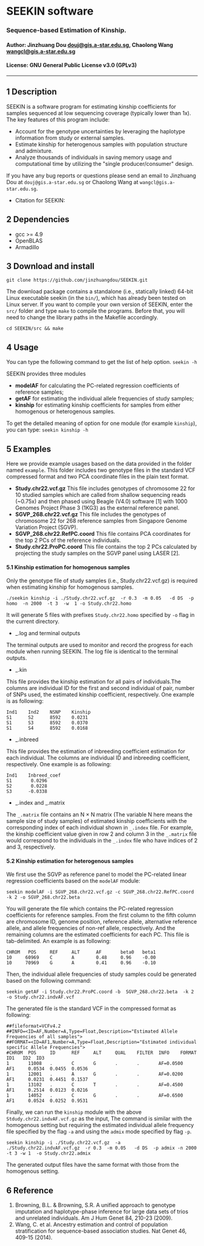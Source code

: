 # SEEKIN software

### Sequence-based Estimation of Kinship.

#### Author: Jinzhuang Dou  <douj@gis.a-star.edu.sg>, Chaolong Wang <wangcl@gis.a-star.edu.sg>

#### License: GNU General Public License v3.0 (GPLv3)
---

## 1 Description

SEEKIN is a software program for estimating kinship coefficients for samples sequenced at low sequencing coverage (typically lower than 1x). The key features of this program include:   								
* Account for the genotype uncertainties by leveraging the haplotype information from study or external samples.  
* Estimate kinship for heterogenous samples with population structure and admixture.    
* Analyze thousands of individuals in saving memory usage and computational time by utilizing the "single producer/consumer" design. 

If you have any bug reports or questions please send an email to Jinzhuang Dou at `douj@gis.a-star.edu.sg` or Chaolong Wang at `wangcl@gis.a-star.edu.sg`.  

* Citation for SEEKIN:  


## 2 Dependencies
* gcc >= 4.9
* OpenBLAS
* Armadillo

## 3 Download and install

`git clone https://github.com/jinzhuangdou/SEEKIN.git` 

The download package contains a standalone (i.e., statically linked) 64-bit Linux executable seekin (in the `bin/`), which has already been tested on Linux server. If you want to compile your own version of SEEKIN, enter the `src/` folder and type `make` to compile the programs. Before that, you will need to change the library paths in the Makefile accordingly.

`cd SEEKIN/src && make`

## 4 Usage 
You can type the following command to get the list of help option.
`seekin -h`  

SEEKIN provides three modules 

* **modelAF** for calculating the PC-related regression coefficients of reference samples;
* **getAF** for estimating the individual allele frequencies of study samples; 
* **kinship** for estimating kinship coefficients for samples from either homogenous or heterogenous samples.  

To get the detailed meaning of option for one module (for example `kinship`), you can type: `seekin kinship -h`  

## 5 Examples

Here we provide example usages based on the data provided in the folder named `example`. This folder includes two genotype files in the standard VCF compressed format and two PCA coordinate files in the plain text format. 

* **Study.chr22.vcf.gz**   This file includes genotypes of chromosome 22 for 10 studied samples which are called from shallow sequencing reads (~0.75x) and then phased using Beagle (V4.0) software [1] with 1000 Genomes Project Phase 3 (1KG3) as the external reference panel. 
* **SGVP_268.chr22.vcf.gz**   This file includes the genotypes of chromosome 22 for 268 reference samples from Singapore Genome Variation Project (SGVP). 
* **SGVP_268.chr22.RefPC.coord**   This file contains PCA coordinates for the top 2 PCs of the reference individuals.
* **Study.chr22.ProPC.coord**   This file contains the top 2 PCs calculated by projecting the study samples on the SGVP panel using LASER [2]. 

  
#### 5.1 Kinship estimation for homogenous samples

Only the genotype file of study samples (i.e., Study.chr22.vcf.gz) is required when estimating kinship for homogenous samples.   

  ```./seekin kinship -i ./Study.chr22.vcf.gz  -r 0.3  -m 0.05   -d DS  -p homo  -n 2000  -t 3  -w  1 -o Study.chr22.homo``` 
  
It will generate 5 files with prefixes `Study.chr22.homo` specified by `-o` flag in the current directory. 

*  _.log and terminal outputs 

The terminal outputs are used to monitor and record the progress for each module when running SEEKIN. The log file is identical to the terminal outputs. 

*  _.kin 

This file provides the kinship estimation for all pairs of individuals.The columns are individual ID for the first and second individual of pair, number of SNPs used, the estimated kinship coefficient, respectively. One example is as following: 

  ```
  Ind1    Ind2    NSNP    Kinship      
  S1      S2      8592    0.0231     
  S1      S3      8592    0.0370        
  S1      S4      8592    0.0168      
  ```
  
*  _.inbreed 

This file provides the estimation of inbreeding coefficient estimation for each individual. The columns are individual ID and inbreeding coefficient, respectively. One example is as following:
  ```
  Ind1    Inbreed_coef
  S1       0.0296
  S2       0.0228
  S3      -0.0338
  ```
  
*  _.index and _.matrix 

The `_.matrix` file contains an N × N matrix (The variable N here means the sample size of study samples) of estimated kinship coefficients with the corresponding index of each individual shown in `_.index` file.  For example, the kinship coefficient value given in row 2 and column 3 in the `_.matrix` file would correspond to the individuals in the `_.index` file who have indices of 2 and 3, respectively.

#### 5.2 Kinship estimation for heterogenous samples

We first use the SGVP as reference panel to model the PC-related linear regression coefficients based on the ```modelAF``` module:

  ```seekin modelAF -i SGVP_268.chr22.vcf.gz -c SGVP_268.chr22.RefPC.coord -k 2 -o SGVP_268.chr22.beta```
  
You will generate the file which contains the PC-related regression coefficients for reference samples. From the first column to the fifth column are chromosome ID, genome position, reference allele, alternative reference allele, and allele frequencies of non-ref allele, respectively. And the remaining columns are the estimated coefficients for each PC. This file is tab-delimited. An example is as following: 

  ```
  CHROM   POS     REF     ALT      AF       beta0   beta1   
  10     60969    C       A        0.48     0.96    -0.00    
  10     70969    G       A        0.41     0.96    -0.10    
  ```

Then, the individual allele frequencies of study samples could be generated based on the following command:

  ```
  seekin getAF -i Study.chr22.ProPC.coord -b  SGVP_268.chr22.beta  -k 2  -o Study.chr22.indvAF.vcf
  ```

The generated file is the standard VCF in the compressed format as following: 

  ```
  ##fileformat=VCFv4.2
  ##INFO=<ID=AF,Number=A,Type=Float,Description="Estimated Allele Frequencies of all samples">
  ##FORMAT=<ID=AF1,Number=A,Type=Float,Description="Estimated individual specific Allele Frequencies">
  #CHROM  POS     ID      REF     ALT     QUAL    FILTER  INFO    FORMAT  ID1   ID2  ID3
  1       11008   .       C       G       .       .       AF=0.0500       AF1     0.0534  0.0455  0.0536
  1       12001   .       A       G       .       .       AF=0.0200       AF1     0.0231  0.4451  0.1537
  1       13102   .       C       T       .       .       AF=0.4500       AF1     0.2514  0.0123  0.0216
  1       14052   .       C       G       .       .       AF=0.6500       AF1     0.0524  0.0252  0.9531
  ```

Finally, we can run the `kinship` module with the above `Stdudy.chr22.indvAF.vcf.gz` as the input, The command is similar with the homogenous setting but requiring the estimated individual allele frequency file specified by the flag `-a` and using the `admix` mode specified by flag `-p`.

  ```
  seekin kinship -i ./Study.chr22.vcf.gz  -a  ./Study.chr22.indvAF.vcf.gz  -r 0.3  -m 0.05   -d DS  -p admix -n 2000  -t 3 -w 1  -o Study.chr22.admix
  ```
  
 The generated output files have the same format with those from the homogenous setting. 


## 6 Reference

1.  Browning, B.L. & Browning, S.R. A unified approach to genotype imputation and haplotype-phase inference for large data sets of trios and unrelated individuals. Am J Hum Genet 84, 210-23 (2009).
2.  Wang, C. et al. Ancestry estimation and control of population stratification for sequence-based association studies. Nat Genet 46, 409-15 (2014).



